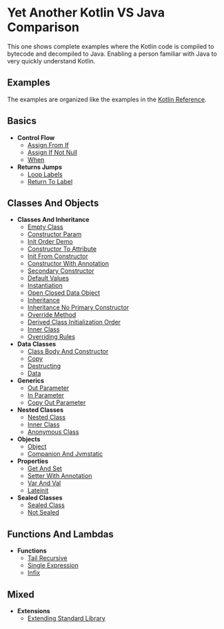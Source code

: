 
# Yet Another Kotlin VS Java Comparison

This one shows complete examples where the Kotlin code is compiled to bytecode and decompiled to Java. Enabling a person familiar with Java to very quickly understand Kotlin.

## Examples

The examples are organized like the examples in the [Kotlin Reference](https://kotlinlang.org/docs/reference/).

## Basics 
* **Control Flow**
  * [Assign From If](https://github.com/tomasbjerre/yet-another-kotlin-vs-java-comparison/blob/master/doc/basics/controliiiflow/p01assigniiifromiiiif.md)
  * [Assign If Not Null](https://github.com/tomasbjerre/yet-another-kotlin-vs-java-comparison/blob/master/doc/basics/controliiiflow/p02assigniiiifiiinotiiinull.md)
  * [When](https://github.com/tomasbjerre/yet-another-kotlin-vs-java-comparison/blob/master/doc/basics/controliiiflow/p02when.md)
* **Returns Jumps**
  * [Loop Labels](https://github.com/tomasbjerre/yet-another-kotlin-vs-java-comparison/blob/master/doc/basics/returnsiiijumps/p01loopiiilabels.md)
  * [Return To Label](https://github.com/tomasbjerre/yet-another-kotlin-vs-java-comparison/blob/master/doc/basics/returnsiiijumps/p02returniiitoiiilabel.md)
## Classes And Objects 
* **Classes And Inheritance**
  * [Empty Class](https://github.com/tomasbjerre/yet-another-kotlin-vs-java-comparison/blob/master/doc/classesiiiandiiiobjects/classesiiiandiiiinheritance/p01emptyiiiclass.md)
  * [Constructor Param](https://github.com/tomasbjerre/yet-another-kotlin-vs-java-comparison/blob/master/doc/classesiiiandiiiobjects/classesiiiandiiiinheritance/p02constructoriiiparam.md)
  * [Init Order Demo](https://github.com/tomasbjerre/yet-another-kotlin-vs-java-comparison/blob/master/doc/classesiiiandiiiobjects/classesiiiandiiiinheritance/p03initiiiorderiiidemo.md)
  * [Constructor To Attribute](https://github.com/tomasbjerre/yet-another-kotlin-vs-java-comparison/blob/master/doc/classesiiiandiiiobjects/classesiiiandiiiinheritance/p04constructoriiitoiiiattribute.md)
  * [Init From Constructor](https://github.com/tomasbjerre/yet-another-kotlin-vs-java-comparison/blob/master/doc/classesiiiandiiiobjects/classesiiiandiiiinheritance/p05initiiifromiiiconstructor.md)
  * [Constructor With Annotation](https://github.com/tomasbjerre/yet-another-kotlin-vs-java-comparison/blob/master/doc/classesiiiandiiiobjects/classesiiiandiiiinheritance/p06constructoriiiwithiiiannotation.md)
  * [Secondary Constructor](https://github.com/tomasbjerre/yet-another-kotlin-vs-java-comparison/blob/master/doc/classesiiiandiiiobjects/classesiiiandiiiinheritance/p07secondaryiiiconstructor.md)
  * [Default Values](https://github.com/tomasbjerre/yet-another-kotlin-vs-java-comparison/blob/master/doc/classesiiiandiiiobjects/classesiiiandiiiinheritance/p08defaultiiivalues.md)
  * [Instantiation](https://github.com/tomasbjerre/yet-another-kotlin-vs-java-comparison/blob/master/doc/classesiiiandiiiobjects/classesiiiandiiiinheritance/p09instantiation.md)
  * [Open Closed Data Object](https://github.com/tomasbjerre/yet-another-kotlin-vs-java-comparison/blob/master/doc/classesiiiandiiiobjects/classesiiiandiiiinheritance/p10openiiiclosediiidataiiiobject.md)
  * [Inheritance](https://github.com/tomasbjerre/yet-another-kotlin-vs-java-comparison/blob/master/doc/classesiiiandiiiobjects/classesiiiandiiiinheritance/p11inheritance.md)
  * [Inheritance No Primary Constructor](https://github.com/tomasbjerre/yet-another-kotlin-vs-java-comparison/blob/master/doc/classesiiiandiiiobjects/classesiiiandiiiinheritance/p12inheritanceiiinoiiiprimaryiiiconstructor.md)
  * [Override Method](https://github.com/tomasbjerre/yet-another-kotlin-vs-java-comparison/blob/master/doc/classesiiiandiiiobjects/classesiiiandiiiinheritance/p13overrideiiimethod.md)
  * [Derived Class Initialization Order](https://github.com/tomasbjerre/yet-another-kotlin-vs-java-comparison/blob/master/doc/classesiiiandiiiobjects/classesiiiandiiiinheritance/p14derivediiiclassiiiinitializationiiiorder.md)
  * [Inner Class](https://github.com/tomasbjerre/yet-another-kotlin-vs-java-comparison/blob/master/doc/classesiiiandiiiobjects/classesiiiandiiiinheritance/p15inneriiiclass.md)
  * [Overriding Rules](https://github.com/tomasbjerre/yet-another-kotlin-vs-java-comparison/blob/master/doc/classesiiiandiiiobjects/classesiiiandiiiinheritance/p16overridingiiirules.md)
* **Data Classes**
  * [Class Body And Constructor](https://github.com/tomasbjerre/yet-another-kotlin-vs-java-comparison/blob/master/doc/classesiiiandiiiobjects/dataiiiclasses/p01classiiibodyiiiandiiiconstructor.md)
  * [Copy](https://github.com/tomasbjerre/yet-another-kotlin-vs-java-comparison/blob/master/doc/classesiiiandiiiobjects/dataiiiclasses/p02copy.md)
  * [Destructing](https://github.com/tomasbjerre/yet-another-kotlin-vs-java-comparison/blob/master/doc/classesiiiandiiiobjects/dataiiiclasses/p03destructing.md)
  * [Data](https://github.com/tomasbjerre/yet-another-kotlin-vs-java-comparison/blob/master/doc/classesiiiandiiiobjects/dataiiiclasses/p10data.md)
* **Generics**
  * [Out Parameter](https://github.com/tomasbjerre/yet-another-kotlin-vs-java-comparison/blob/master/doc/classesiiiandiiiobjects/generics/p01outiiiparameter.md)
  * [In Parameter](https://github.com/tomasbjerre/yet-another-kotlin-vs-java-comparison/blob/master/doc/classesiiiandiiiobjects/generics/p02iniiiparameter.md)
  * [Copy Out Parameter](https://github.com/tomasbjerre/yet-another-kotlin-vs-java-comparison/blob/master/doc/classesiiiandiiiobjects/generics/p03copyiiioutiiiparameter.md)
* **Nested Classes**
  * [Nested Class](https://github.com/tomasbjerre/yet-another-kotlin-vs-java-comparison/blob/master/doc/classesiiiandiiiobjects/nestediiiclasses/p01nestediiiclass.md)
  * [Inner Class](https://github.com/tomasbjerre/yet-another-kotlin-vs-java-comparison/blob/master/doc/classesiiiandiiiobjects/nestediiiclasses/p02inneriiiclass.md)
  * [Anonymous Class](https://github.com/tomasbjerre/yet-another-kotlin-vs-java-comparison/blob/master/doc/classesiiiandiiiobjects/nestediiiclasses/p03anonymousiiiclass.md)
* **Objects**
  * [Object](https://github.com/tomasbjerre/yet-another-kotlin-vs-java-comparison/blob/master/doc/classesiiiandiiiobjects/objects/p01object.md)
  * [Companion And Jvmstatic](https://github.com/tomasbjerre/yet-another-kotlin-vs-java-comparison/blob/master/doc/classesiiiandiiiobjects/objects/p02companioniiiandiiijvmstatic.md)
* **Properties**
  * [Get And Set](https://github.com/tomasbjerre/yet-another-kotlin-vs-java-comparison/blob/master/doc/classesiiiandiiiobjects/properties/p01getiiiandiiiset.md)
  * [Setter With Annotation](https://github.com/tomasbjerre/yet-another-kotlin-vs-java-comparison/blob/master/doc/classesiiiandiiiobjects/properties/p02setteriiiwithiiiannotation.md)
  * [Var And Val](https://github.com/tomasbjerre/yet-another-kotlin-vs-java-comparison/blob/master/doc/classesiiiandiiiobjects/properties/p03variiiandiiival.md)
  * [Lateinit](https://github.com/tomasbjerre/yet-another-kotlin-vs-java-comparison/blob/master/doc/classesiiiandiiiobjects/properties/p04lateinit.md)
* **Sealed Classes**
  * [Sealed Class](https://github.com/tomasbjerre/yet-another-kotlin-vs-java-comparison/blob/master/doc/classesiiiandiiiobjects/sealediiiclasses/p01sealediiiclass.md)
  * [Not Sealed](https://github.com/tomasbjerre/yet-another-kotlin-vs-java-comparison/blob/master/doc/classesiiiandiiiobjects/sealediiiclasses/p02notiiisealed.md)
## Functions And Lambdas 
* **Functions**
  * [Tail Recursive](https://github.com/tomasbjerre/yet-another-kotlin-vs-java-comparison/blob/master/doc/functionsiiiandiiilambdas/functions/p01tailiiirecursive.md)
  * [Single Expression](https://github.com/tomasbjerre/yet-another-kotlin-vs-java-comparison/blob/master/doc/functionsiiiandiiilambdas/functions/p02singleiiiexpression.md)
  * [Infix](https://github.com/tomasbjerre/yet-another-kotlin-vs-java-comparison/blob/master/doc/functionsiiiandiiilambdas/functions/p03infix.md)
## Mixed 
* **Extensions**
  * [Extending Standard Library](https://github.com/tomasbjerre/yet-another-kotlin-vs-java-comparison/blob/master/doc/mixed/extensions/p01extendingiiistandardiiilibrary.md)
